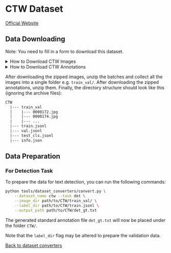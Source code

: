 # CTW Dataset
[Official Website](https://ctwdataset.github.io/)

## Data Downloading

Note: You need to fill in a form to download this dataset.

<details>
    <summary>How to Download CTW Images</summary>

The CTW images dataset can be downloaded from [here](https://ctwdataset.github.io/downloads.html).

The images are in 26 batches, i.e. 26 different .tar archived files of the format `images-trainval/ctw-trainval*.tar`. All 26 batches need to be downloaded.

</details>

<details>
    <summary>How to Download CTW Annotations</summary>

The CTW annotations (in JSON Lines format i.e. `.jsonl`) can be downloaded from [here](https://ctwdataset.github.io/downloads.html).
The annotations archived file is named `ctw-annotations.tar.gz`.

</details>

After downloading the zipped images, unzip the batches and collect all the images into a single folder e.g. `train_val/`.
After downloading the zipped annotations, unzip them.
Finally, the directory structure should look like this (ignoring the archive files):

```txt
CTW
  |--- train_val
  |    |--- 0000172.jpg
  |    |--- 0000174.jpg
  |    |--- ...
  |--- train.jsonl
  |--- val.jsonl
  |--- test_cls.jsonl
  |--- info.json
```

## Data Preparation

### For Detection Task

To prepare the data for text detection, you can run the following commands:

```bash
python tools/dataset_converters/convert.py \
    --dataset_name ctw --task det \
    --image_dir path/to/CTW/train_val/ \
    --label_dir path/to/CTW/train.jsonl \
    --output_path path/to/CTW/det_gt.txt
```

The generated standard annotation file `det_gt.txt` will now be placed under the folder `CTW/`.

Note that the `label_dir` flag may be altered to prepare the validation data.

[Back to dataset converters](converters.md)
